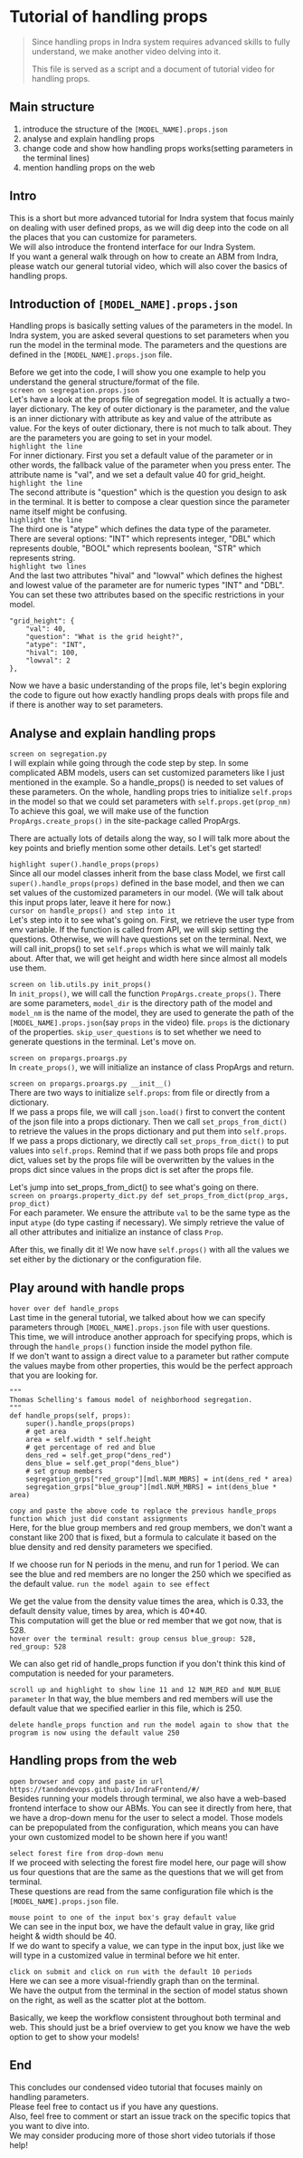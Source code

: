 # Tutorial of handling props

> Since handling props in Indra system requires advanced skills to fully understand, 
> we make another video delving into it.
>
> This file is served as a script and a document of tutorial video for handling props.

## Main structure
1. introduce the structure of the `[MODEL_NAME].props.json`
2. analyse and explain handling props
3. change code and show how handling props works(setting parameters in the terminal lines)
4. mention handling props on the web

## Intro
This is a short but more advanced tutorial for Indra system that focus mainly on dealing with user defined props, 
as we will dig deep into the code on all the places that you can customize for parameters.  
We will also introduce the frontend interface for our Indra System.  
If you want a general walk through on how to create an ABM from Indra, please watch our general tutorial video, which will also cover the basics of handling props. 

## Introduction of `[MODEL_NAME].props.json`
Handling props is basically setting values of the parameters in the model. In Indra system, you are asked several
questions to set parameters when you run the model in the terminal mode. The parameters and the questions are 
defined in the `[MODEL_NAME].props.json` file.  

Before we get into the code, I will show you one example to help you understand the general structure/format of the file.  
`screen on segregation.props.json`  
Let's have a look at the props file of segregation model.
It is actually a two-layer dictionary. The key of outer dictionary is the parameter, and the value is an inner
dictionary with attribute as key and value of the attribute as value.
For the keys of outer dictionary, there is not much to talk about. They are the parameters you are going to set in your
model.  
`highlight the line`  
For inner dictionary. First you set a default value of the parameter or in other words, the fallback value of the
parameter when you press enter. The attribute name is "val", and we set a default value 40 for grid_height.  
`highlight the line`  
The second attribute is "question" which is the question you design to ask in the terminal. 
It is better to compose a clear question since the parameter name itself might be confusing.  
`highlight the line`  
The third one is "atype" which defines the data type of the parameter. There are several options: "INT" which represents
integer, "DBL" which represents double, "BOOL" which represents boolean, "STR" which represents string.  
`highlight two lines`  
And the last two attributes "hival" and "lowval" which defines the 
highest and lowest value of the parameter are for numeric types "INT" and "DBL".
You can set these two attributes based on the specific restrictions in your model.
```
"grid_height": {
    "val": 40,
    "question": "What is the grid height?",
    "atype": "INT",
    "hival": 100,
    "lowval": 2
},
```

Now we have a basic understanding of the props file, let's begin exploring the code to figure out how exactly handling
props deals with props file and if there is another way to set parameters.

## Analyse and explain handling props
`screen on segregation.py`  
I will explain while going through the code step by step. In some complicated ABM models, users can set customized
parameters like I just mentioned in the example. So a handle_props() is needed to set values of these parameters.
On the whole, handling props tries to initialize `self.props` in the model so that we could set parameters with `self.props.get(prop_nm)`  
To achieve this goal, we will make use of the function `PropArgs.create_props()` in the site-package called PropArgs.

There are actually lots of details along the way, so I will talk more about the key points and briefly mention some other details. Let's get started!

`highlight super().handle_props(props)`  
Since all our model classes inherit from the base class Model, we first call `super().handle_props(props)` defined in the base model,
and then we can set values of the customized parameters in our model. (We will talk about this input props later, leave it here for now.)  
`cursor on handle_props() and step into it`  
Let's step into it to see what's going on.
First, we retrieve the user type from env variable. If the function is called from API, we will skip setting the questions.
Otherwise, we will have questions set on the terminal.
Next, we will call init_props() to set `self.props` which is what we will mainly talk about.
After that, we will get height and width here since almost all models use them.

`screen on lib.utils.py init_props()`  
In `init_props()`, we will call the function `PropArgs.create_props()`. 
There are some parameters, `model_dir` is the directory path of the model and `model_nm` is the name of the model,
they are used to generate the path of the `[MODEL_NAME].props.json`(say `props` in the video) file.
`props` is the dictionary of the properties. `skip_user_questions` is to set whether we need to generate questions in the terminal.
Let's move on.

`screen on propargs.proargs.py`  
In `create_props()`, we will initialize an instance of class PropArgs and return.

`screen on propargs.proargs.py __init__()`  
There are two ways to initialize `self.props`: from file or directly from a dictionary.  
If we pass a props file, we will call `json.load()` first to convert the content of the json file into a props dictionary.
Then we call `set_props_from_dict()` to retrieve the values in the props dictionary and put them into `self.props`.  
If we pass a props dictionary, we directly call `set_props_from_dict()` to put values into `self.props`.
Remind that if we pass both props file and props dict, values set by the props file will be overwritten by the values in
the props dict since values in the props dict is set after the props file.

Let's jump into set_props_from_dict() to see what's going on there.   
`screen on proargs.property_dict.py def set_props_from_dict(prop_args, prop_dict)`  
For each parameter.
We ensure the attribute `val` to be the same type as the input `atype` (do type casting if necessary). 
We simply retrieve the value of all other attributes and initialize an instance of class `Prop`.

After this, we finally dit it! We now have `self.props()` with all the values we set either by the dictionary or the configuration file.

## Play around with handle props
`hover over def handle_props`  
Last time in the general tutorial, we talked about how we can specify parameters through `[MODEL_NAME].props.json` file with user questions.  
This time, we will introduce another approach for specifying props, which is through the `handle_props()` function inside the model python file.  
If we don't want to assign a direct value to a parameter but rather compute the values maybe from other properties, this would be the perfect approach that you are looking for.  

```
"""
Thomas Schelling's famous model of neighborhood segregation.
"""
def handle_props(self, props):
    super().handle_props(props)
    # get area
    area = self.width * self.height
    # get percentage of red and blue
    dens_red = self.get_prop("dens_red")
    dens_blue = self.get_prop("dens_blue")
    # set group members
    segregation_grps["red_group"][mdl.NUM_MBRS] = int(dens_red * area)
    segregation_grps["blue_group"][mdl.NUM_MBRS] = int(dens_blue * area)
```

`copy and paste the above code to replace the previous handle_props function which just did constant assignments`  
Here, for the blue group members and red group members, we don't want a constant like 200 that is fixed, but a formula to calculate it based on the blue density and red density parameters we specified.   

If we choose run for N periods in the menu, and run for 1 period. We can see the blue and red members are no longer the 250 which we specified as the default value. 
`run the model again to see effect`

We get the value from the density value times the area, which is 0.33, the default density value, times by area, which is 40*40.   
This computation will get the blue or red member that we got now, that is 528.   
`hover over the terminal result: group census blue_group: 528, red_group: 528`

We can also get rid of handle_props function if you don't think this kind of computation is needed for your parameters. 

`scroll up and highlight to show line 11 and 12 NUM_RED and NUM_BLUE parameter`
In that way, the blue members and red members will use the default value that we specified earlier in this file, which is 250. 

`delete handle_props function and run the model again to show that the program is now using the default value 250`

## Handling props from the web
`open browser and copy and paste in url https://tandondevops.github.io/IndraFrontend/#/`  
Besides running your models through terminal, we also have a web-based frontend interface to show our ABMs. You can see it directly from here, that we have a drop-down menu for the user to select a model. 
Those models can be prepopulated from the configuration, which means you can have your own customized model to be shown here if you want!

`select forest fire from drop-down menu`  
If we proceed with selecting the forest fire model here, our page will show us four questions that are the same as the questions that we will get from terminal.  
These questions are read from the same configuration file which is the `[MODEL_NAME].props.json` file. 

`mouse point to one of the input box's gray default value`  
We can see in the input box, we have the default value in gray, like grid height & width should be 40.   
If we do want to specify a value, we can type in the input box, just like we will type in a customized value in terminal before we hit enter.

`click on submit and click on run with the default 10 periods`  
Here we can see a more visual-friendly graph than on the terminal.   
We have the output from the terminal in the section of model status shown on the right, as well as the scatter plot at the bottom. 

Basically, we keep the workflow consistent throughout both terminal and web. This should just be a brief overview to get you know we have the web option to get to show your models!

## End
This concludes our condensed video tutorial that focuses mainly on handling parameters.  
Please feel free to contact us if you have any questions.  
Also, feel free to comment or start an issue track on the specific topics that you want to dive into.  
We may consider producing more of those short video tutorials if those help!
